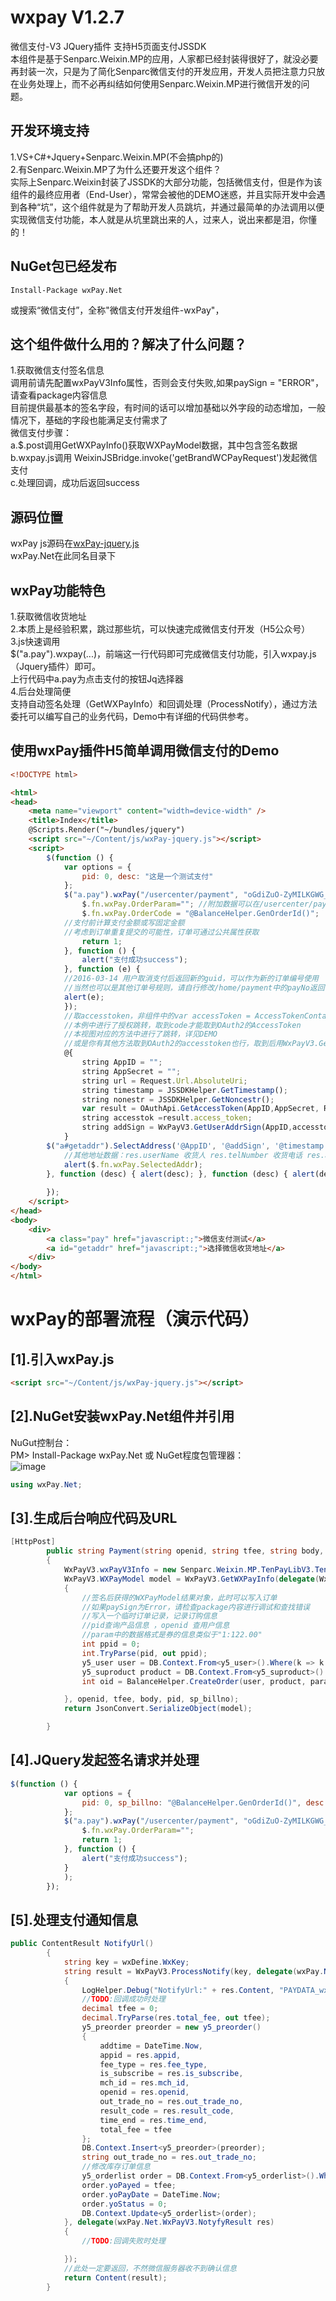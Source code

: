 # wxpay V1.2.7
微信支付-V3 JQuery插件 支持H5页面支付JSSDK<br />
本组件是基于Senparc.Weixin.MP的应用，人家都已经封装得很好了，就没必要再封装一次，只是为了简化Senparc微信支付的开发应用，开发人员把注意力只放在业务处理上，而不必再纠结如何使用Senparc.Weixin.MP进行微信开发的问题。
## 开发环境支持
1.VS+C#+Jquery+Senparc.Weixin.MP(不会搞php的)<br />
2.有Senparc.Weixin.MP了为什么还要开发这个组件？<br />
  实际上Senparc.Weixin封装了JSSDK的大部分功能，包括微信支付，但是作为该组件的最终应用者（End-User），常常会被他的DEMO迷惑，并且实际开发中会遇到各种“坑”，这个组件就是为了帮助开发人员跳坑，并通过最简单的办法调用以便实现微信支付功能，本人就是从坑里跳出来的人，过来人，说出来都是泪，你懂的！
## NuGet包已经发布
```nuget
Install-Package wxPay.Net
```
或搜索“微信支付”，全称"微信支付开发组件-wxPay"，
## 这个组件做什么用的？解决了什么问题？
1.获取微信支付签名信息<br />
    调用前请先配置wxPayV3Info属性，否则会支付失败,如果paySign = "ERROR"，请查看package内容信息<br />
    目前提供最基本的签名字段，有时间的话可以增加基础以外字段的动态增加，一般情况下，基础的字段也能满足支付需求了<br />
    微信支付步骤：<br />
    a.$.post调用GetWXPayInfo()获取WXPayModel数据，其中包含签名数据<br />
    b.wxpay.js调用 WeixinJSBridge.invoke('getBrandWCPayRequest')发起微信支付<br />
    c.处理回调，成功后返回success<br />
## 源码位置
  wxPay js源码在[wxPay-jquery.js](https://github.com/szoliver/wxpay/blob/master/WebApp/Scripts/wxPay-jquery.js)<br />
  wxPay.Net在此同名目录下<br />
## wxPay功能特色
   1.获取微信收货地址<br />
   2.本质上是经验积累，跳过那些坑，可以快速完成微信支付开发（H5公众号）<br />
   3.js快速调用<br />
   $("a.pay").wxpay(...)，前端这一行代码即可完成微信支付功能，引入wxpay.js（Jquery插件）即可。<br />
   上行代码中a.pay为点击支付的按钮Jq选择器 <br />
   4.后台处理简便<br />
   支持自动签名处理（GetWXPayInfo）和回调处理（ProcessNotify），通过方法委托可以编写自己的业务代码，Demo中有详细的代码供参考。<br />
   
## 使用wxPay插件H5简单调用微信支付的Demo
```html
<!DOCTYPE html>

<html>
<head>
    <meta name="viewport" content="width=device-width" />
    <title>Index</title>
    @Scripts.Render("~/bundles/jquery")
    <script src="~/Content/js/wxPay-jquery.js"></script>
    <script>
        $(function () {
            var options = {
                pid: 0, desc: "这是一个测试支付"
            };
            $("a.pay").wxPay("/usercenter/payment", "oGdiZuO-ZyMILKGWG_5ZXC6rSSoE", options, function () {
                $.fn.wxPay.OrderParam=""; //附加数据可以在/usercenter/payment中处理
				$.fn.wxPay.OrderCode = "@BalanceHelper.GenOrderId()";
            //支付前计算支付金额或写固定金额
            //考虑到订单重复提交的可能性，订单可通过公共属性获取
                return 1;
            }, function () {
                alert("支付成功success");
            }, function (e) {
            //2016-03-14 用户取消支付后返回新的guid，可以作为新的订单编号使用
            //当然也可以是其他订单号规则，请自行修改/home/payment中的payNo返回值
            alert(e);
			});
            //取accesstoken，非组件中的var accessToken = AccessTokenContainer.TryGetAccessToken(appId, appSecret);，切记切记！！
            //本例中进行了授权跳转，取到code才能取到OAuth2的AccessToken
            //本视图对应的方法中进行了跳转，详见DEMO
            //或是你有其他方法取到OAuth2的accesstoken也行，取到后用WxPayV3.GetUserAddrSign签名，得到addSign才是关键
            @{
                string AppID = "";
                string AppSecret = "";
                string url = Request.Url.AbsoluteUri;
                string timestamp = JSSDKHelper.GetTimestamp();
                string nonestr = JSSDKHelper.GetNoncestr();
                var result = OAuthApi.GetAccessToken(AppID,AppSecret, Request.QueryString["code"]);
                string accesstok =result.access_token;
                string addSign = WxPayV3.GetUserAddrSign(AppID,accesstok, nonestr, timestamp, url);
            }        
        $("a#getaddr").SelectAddress('@AppID', '@addSign', '@timestamp', '@nonestr', function (res) {
            //其他地址数据：res.userName 收货人 res.telNumber 收货电话 res.addressPostalCode 邮编 res.nationalCode 国家码 
            alert($.fn.wxPay.SelectedAddr);
        }, function (desc) { alert(desc); }, function (desc) { alert(desc); });
        
        });
    </script>
</head>
<body>
    <div>
        <a class="pay" href="javascript:;">微信支付测试</a>
        <a id="getaddr" href="javascript:;">选择微信收货地址</a>
    </div>
</body>
</html>
```
# wxPay的部署流程（演示代码）
## [1].引入wxPay.js 
```html
<script src="~/Content/js/wxPay-jquery.js"></script>
```
## [2].NuGet安装wxPay.Net组件并引用
NuGut控制台：<br /> PM> Install-Package wxPay.Net
 或
NuGet程度包管理器：<br />
![image](https://github.com/szoliver/wxpay/blob/master/WebApp/Content/wxpay_nugut.png)
 ```c#
 using wxPay.Net;
 ```
## [3].生成后台响应代码及URL
```C#
[HttpPost]
        public string Payment(string openid, string tfee, string body, string pid, string param, string sp_billno)
        {
            WxPayV3.wxPayV3Info = new Senparc.Weixin.MP.TenPayLibV3.TenPayV3Info("wx7******983da2d8e4", wxDefine.appsecret, wxDefine.MchId, wxDefine.WxKey, wxDefine.PayNotifyUrl);
            WxPayV3.WXPayModel model = WxPayV3.GetWXPayInfo(delegate(WxPayV3.WXPayModel wm)
            {
                //签名后获得的WXPayModel结果对象，此时可以写入订单
                //如果paySign为Error，请检查package内容进行调试和查找错误
                //写入一个临时订单记录，记录订购信息
                //pid查询产品信息 ，openid 查用户信息
                //param中的数据格式是券的信息类似于"1:122.00"
                int ppid = 0;
                int.TryParse(pid, out ppid);
                y5_user user = DB.Context.From<y5_user>().Where(k => k.yuWXid == openid).First();
                y5_suproduct product = DB.Context.From<y5_suproduct>().Where(k => k.id == ppid).First();
                int oid = BalanceHelper.CreateOrder(user, product, param, sp_billno, tfee, -1);

            }, openid, tfee, body, pid, sp_billno);
            return JsonConvert.SerializeObject(model);

        }
```
## [4].JQuery发起签名请求并处理
```javascript
$(function () {
            var options = {
                pid: 0, sp_billno: "@BalanceHelper.GenOrderId()", desc: "这是一个测试支付"
            };
            $("a.pay").wxPay("/usercenter/payment", "oGdiZuO-ZyMILKGWG_5ZXC6rSSoE", options, function () {
                $.fn.wxPay.OrderParam="";
                return 1;
            }, function () {
                alert("支付成功success");
            }
            );
        });
```
## [5].处理支付通知信息
```c#
public ContentResult NotifyUrl()
        {
            string key = wxDefine.WxKey;
            string result = WxPayV3.ProcessNotify(key, delegate(wxPay.Net.WxPayV3.NotyfyResult res)
            {
                LogHelper.Debug("NotifyUrl:" + res.Content, "PAYDATA_wx");
                //TODO:回调成功时处理
                decimal tfee = 0;
                decimal.TryParse(res.total_fee, out tfee);
                y5_preorder preorder = new y5_preorder()
                {
                    addtime = DateTime.Now,
                    appid = res.appid,
                    fee_type = res.fee_type,
                    is_subscribe = res.is_subscribe,
                    mch_id = res.mch_id,
                    openid = res.openid,
                    out_trade_no = res.out_trade_no,
                    result_code = res.result_code,
                    time_end = res.time_end,
                    total_fee = tfee
                };
                DB.Context.Insert<y5_preorder>(preorder);
                string out_trade_no = res.out_trade_no;
                //修改库存订单信息
                y5_orderlist order = DB.Context.From<y5_orderlist>().Where(k => k.yoOrderCode == out_trade_no).First();
                order.yoPayed = tfee;
                order.yoPayDate = DateTime.Now;
                order.yoStatus = 0;
                DB.Context.Update<y5_orderlist>(order);
            }, delegate(wxPay.Net.WxPayV3.NotyfyResult res)
            {
                //TODO:回调失败时处理

            });
            //此处一定要返回，不然微信服务器收不到确认信息
            return Content(result);
        }
```
